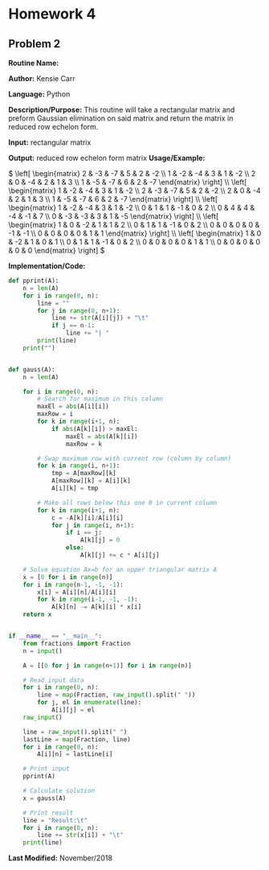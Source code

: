 # Homework 4

## Problem 2

**Routine Name:**           

**Author:** Kensie Carr

**Language:** Python

**Description/Purpose:** This routine will take a rectangular matrix and preform Gaussian elimination on said matrix and return the matrix in reduced row echelon form.

**Input:**
rectangular matrix

**Output:** 
reduced row echelon form matrix
**Usage/Example:**
<p>
 $
  \left[ \begin{matrix}
2 & -3 & -7 & 5 & 2 & -2 \\
1 & -2 & -4 & 3 & 1 & -2 \\
2 & 0 & -4 & 2 & 1 & 3 \\
1 & -5 & -7 & 6 & 2 & -7 
  \end{matrix} \right] \\
  \left[ \begin{matrix}
1 & -2 & -4 & 3 & 1 & -2 \\
2 & -3 & -7 & 5 & 2 & -2 \\
2 & 0 & -4 & 2 & 1 & 3 \\
1 & -5 & -7 & 6 & 2 & -7 
  \end{matrix} \right] \\
  \left[ \begin{matrix}
1 & -2 & -4 & 3 & 1 & -2 \\
0 & 1 & 1 & -1 & 0 & 2 \\
0 & 4 & 4 & -4 & -1 & 7 \\
0 & -3 & -3 & 3 & 1 & -5
  \end{matrix} \right] \\
  \left[ \begin{matrix}
1 & 0 & -2 & 1 & 1 & 2 \\
0 & 1 & 1 & -1 & 0 & 2 \\
0 & 0 & 0 & 0 & -1 & -1 \\
0 & 0 & 0 & 0 & 1 & 1
  \end{matrix} \right] \\
   \left[ \begin{matrix}
1 & 0 & -2 & 1 & 0 & 1 \\
0 & 1 & 1 & -1 & 0 & 2 \\
0 & 0 & 0 & 0 & 1 & 1 \\
0 & 0 & 0 & 0 & 0 & 0
  \end{matrix} \right]
 $
</p>

**Implementation/Code:** 
```python 
def pprint(A):
    n = len(A)
    for i in range(0, n):
        line = ""
        for j in range(0, n+1):
            line += str(A[i][j]) + "\t"
            if j == n-1:
                line += "| "
        print(line)
    print("")


def gauss(A):
    n = len(A)

    for i in range(0, n):
        # Search for maximum in this column
        maxEl = abs(A[i][i])
        maxRow = i
        for k in range(i+1, n):
            if abs(A[k][i]) > maxEl:
                maxEl = abs(A[k][i])
                maxRow = k

        # Swap maximum row with current row (column by column)
        for k in range(i, n+1):
            tmp = A[maxRow][k]
            A[maxRow][k] = A[i][k]
            A[i][k] = tmp

        # Make all rows below this one 0 in current column
        for k in range(i+1, n):
            c = -A[k][i]/A[i][i]
            for j in range(i, n+1):
                if i == j:
                    A[k][j] = 0
                else:
                    A[k][j] += c * A[i][j]

    # Solve equation Ax=b for an upper triangular matrix A
    x = [0 for i in range(n)]
    for i in range(n-1, -1, -1):
        x[i] = A[i][n]/A[i][i]
        for k in range(i-1, -1, -1):
            A[k][n] -= A[k][i] * x[i]
    return x


if __name__ == "__main__":
    from fractions import Fraction
    n = input()

    A = [[0 for j in range(n+1)] for i in range(n)]

    # Read input data
    for i in range(0, n):
        line = map(Fraction, raw_input().split(" "))
        for j, el in enumerate(line):
            A[i][j] = el
    raw_input()

    line = raw_input().split(" ")
    lastLine = map(Fraction, line)
    for i in range(0, n):
        A[i][n] = lastLine[i]

    # Print input
    pprint(A)

    # Calculate solution
    x = gauss(A)

    # Print result
    line = "Result:\t"
    for i in range(0, n):
        line += str(x[i]) + "\t"
    print(line)
```

**Last Modified:** November/2018

